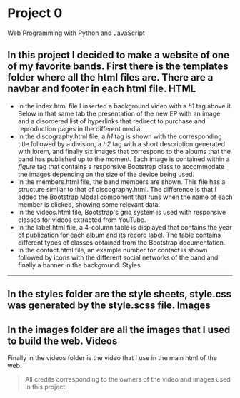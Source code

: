# Project 0

Web Programming with Python and JavaScript

In this project I decided to make a website of one of my favorite bands.
First there is the templates folder where all the html files are.
There are a navbar and footer in each html file.
HTML
------------------
* In the index.html file I inserted a background video with a *h1* tag above it. Below in that same tab the presentation of the new EP with an image and a disordered list of hyperlinks that redirect to purchase and reproduction pages in the different media.
* In the discography.html file, a *h1* tag is shown with the corresponding title followed by a division, a *h2* tag with a short description generated with lorem, and finally six images that correspond to the albums that the band has published up to the moment. Each image is contained within a *figure* tag that contains a responsive Bootstrap class to accommodate the images depending on the size of the device being used.
* In the members.html file, the band members are shown. This file has a structure similar to that of discography.html. The difference is that I added the Bootstrap Modal component that runs when the name of each member is clicked, showing some relevant data.
* In the videos.html file, Bootstrap's grid system is used with responsive classes for videos extracted from YouTube.
* In the label.html file, a 4-column table is displayed that contains the year of publication for each album and its record label. The table contains different types of classes obtained from the Bootstrap documentation.
* In the contact.html file, an example number for contact is shown followed by icons with the different social networks of the band and finally a banner in the background.
Styles
------------------
In the styles folder are the style sheets, style.css was generated by the style.scss file.
Images
------------------
In the images folder are all the images that I used to build the web.
Videos
------------------
Finally in the videos folder is the video that I use in the main html of the web.

> All credits corresponding to the owners of the video and images used in this project.
